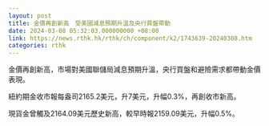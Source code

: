 ```yaml
---
layout: post
title: 金價再創新高　受美國減息預期升溫及央行買盤帶動
date: 2024-03-08 05:32:03.000000000 +08:00
link: https://news.rthk.hk/rthk/ch/component/k2/1743639-20240308.htm
categories: rthk
---
```


金價再創新高，市場對美國聯儲局減息預期升溫，央行買盤和避險需求都帶動金價表現。

紐約期金收市報每盎司2165.2美元，升7美元，升幅0.3%，再創收市新高。

現貨金曾觸及2164.09美元歷史新高，較早時報2159.09美元，升幅0.5%。
